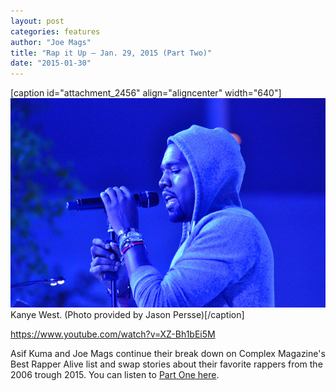 ```yaml
---
layout: post
categories: features
author: "Joe Mags"
title: "Rap it Up — Jan. 29, 2015 (Part Two)"
date: "2015-01-30"
---
```


\[caption id="attachment\_2456" align="aligncenter" width="640"\][![Kanye West. (Photo provided by  Jason Persse)](/img/5710284405_b69e8545d6_z.jpg)](http://www.flickr.com/photos/jasonpersse/5710284405/in/photolist-5jvSNS-4mLWuj-69QJ71-51C1SP-9GAGBp-9GDzRW-9GAdzK-4mLZRq-9GD74E-9GDASf-9GAdkz-9GAd12-9GD623-9GAden-91nqz3-9GDA6E-9GAGTX-9GAd6z-9GD7dG-9GDAy7-9GDAdo-9GAcyz-9GD6Ks-9GAe3t-9GAHfF-9GDAKy-h5md5x-6EBL1f-4mLVwG-4mLXjE-iezhH-5BCU7F-h5jBtG-h5kB4R-h5jUy4-h5kAJc-h5kBja-h5jBwY-h5jAAQ-h5jiu6-h5kBEF-h5joV7-h5kAL6-h5joFu-h5kB1p-h5jiSF-h5kBGK-h5jASb-h5jAp7-4mLY3j) Kanye West. (Photo provided by Jason Persse)\[/caption\]

https://www.youtube.com/watch?v=XZ-Bh1bEi5M

Asif Kuma and Joe Mags continue their break down on Complex Magazine's Best Rapper Alive list and swap stories about their favorite rappers from the 2006 trough 2015. You can listen to [Part One here](http://www.thehighscreen.com/2015/01/rap-it-up-jan-29-2015-best-rapper-alive-part-one/).

